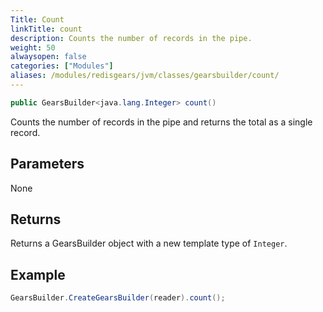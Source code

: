 ```yaml
---
Title: Count
linkTitle: count
description: Counts the number of records in the pipe.
weight: 50
alwaysopen: false
categories: ["Modules"]
aliases: /modules/redisgears/jvm/classes/gearsbuilder/count/
---
```


```java
public GearsBuilder<java.lang.Integer> count()
```

Counts the number of records in the pipe and returns the total as a single record.

## Parameters
 
None

## Returns

Returns a GearsBuilder object with a new template type of `Integer`.

## Example

```java
GearsBuilder.CreateGearsBuilder(reader).count();
```